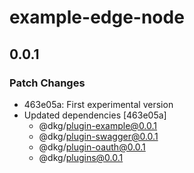 # example-edge-node

## 0.0.1

### Patch Changes

- 463e05a: First experimental version
- Updated dependencies [463e05a]
  - @dkg/plugin-example@0.0.1
  - @dkg/plugin-swagger@0.0.1
  - @dkg/plugin-oauth@0.0.1
  - @dkg/plugins@0.0.1
